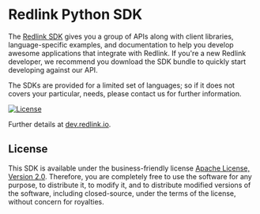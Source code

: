 # Redlink Python SDK 

The [Redlink SDK][sdk] gives you a group of APIs along with client libraries, language-specific 
examples, and documentation to help you develop awesome applications that integrate with Redlink. 
If you're a new Redlink developer, we recommend you download the SDK bundle to quickly start 
developing against our API. 

The SDKs are provided for a limited set of languages; so if it does not covers your particular, 
needs, please contact us for further information.

[![License](http://img.shields.io/:license-apache-blue.svg)][ASL2]

Further details at [dev.redlink.io][dev].

## License

This SDK is available under the business-friendly license [Apache License, Version 2.0][ASL2]. 
Therefore, you are completely free to use the software for any purpose, to distribute it, 
to modify it, and to distribute modified versions of the software, including closed-source, 
under the terms of the license, without concern for royalties.

[dev]: http://dev.redlink.io
[sdk]: http://dev.redlink.io/sdk
[my]: https://my.redlink.io
[ASL2]: http://www.apache.org/licenses/LICENSE-2.0.html
